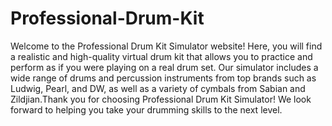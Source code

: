 # Professional-Drum-Kit
Welcome to the Professional Drum Kit Simulator website! 
Here, you will find a realistic and high-quality virtual drum kit that allows you to practice and perform as if you were playing on a real drum set. Our simulator includes a wide range of drums and percussion instruments from top brands such as Ludwig, Pearl, and DW, as well as a variety of cymbals from Sabian and Zildjian.Thank you for choosing Professional Drum Kit Simulator! We look forward to helping you take your drumming skills to the next level.

